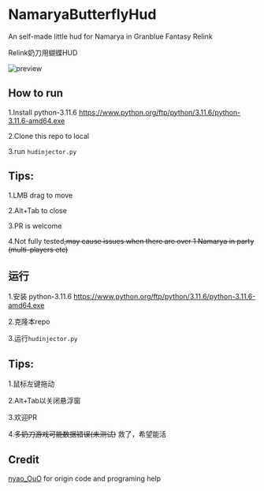 # NamaryaButterflyHud
An self-made little hud for Namarya in Granblue Fantasy Relink

Relink奶刀用蝴蝶HUD

![preview](https://raw.githubusercontent.com/wozaiha/NamaryaButterflyHud/main/preview.png)

## How to run

1.Install python-3.11.6 https://www.python.org/ftp/python/3.11.6/python-3.11.6-amd64.exe

2.Clone this repo to local

3.run `hudinjector.py`

## Tips:

1.LMB drag to move

2.Alt+Tab to close

3.PR is welcome

4.Not fully tested~~,may cause issues when there are over 1 Namarya in party (multi-players etc)~~

## 运行

1.安装 python-3.11.6 https://www.python.org/ftp/python/3.11.6/python-3.11.6-amd64.exe

2.克隆本repo

3.运行`hudinjector.py`

## Tips:

1.鼠标左键拖动

2.Alt+Tab以关闭悬浮窗

3.欢迎PR

4.~~多奶刀游戏可能数据错误(未测试)~~ 救了，希望能活


## Credit

[nyao_OuO](https://github.com/nyaoouo) for origin code and programing help


